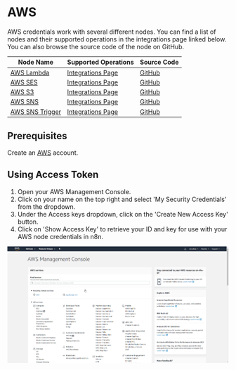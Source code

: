 # AWS

AWS credentials work with several different nodes. You can find a list of nodes and their supported operations in the integrations page linked below. You can also browse the source code of the node on GitHub.

| Node Name       | Supported Operations                                                      | Source Code                                                                                 |
|-----------------|---------------------------------------------------------------------------|---------------------------------------------------------------------------------------------|
| [AWS Lambda](../../nodes-library/nodes/AWSLambda/README.md)      | [Integrations Page](https://n8n.io/integrations/n8n-nodes-base.awsLambda)     | [GitHub](https://github.com/n8n-io/n8n/blob/master/packages/nodes-base/nodes/Aws/AwsLambda.node.ts)     |
| [AWS SES](../../nodes-library/nodes/AWSSES/README.md)         | [Integrations Page](https://n8n.io/integrations/n8n-nodes-base.awsSes)        | [GitHub](https://github.com/n8n-io/n8n/blob/master/packages/nodes-base/nodes/Aws/AwsSes.node.ts)        |
| [AWS S3](../../nodes-library/nodes/AWSS3/README.md)          | [Integrations Page](https://n8n.io/integrations/n8n-nodes-base.awsS3)         | [GitHub](https://github.com/n8n-io/n8n/tree/master/packages/nodes-base/nodes/Aws/S3)         |
| [AWS SNS](../../nodes-library/nodes/AWSSNS/README.md)         | [Integrations Page](https://n8n.io/integrations/n8n-nodes-base.awsSns)        | [GitHub](https://github.com/n8n-io/n8n/blob/master/packages/nodes-base/nodes/Aws/AwsSns.node.ts)        |
| [AWS SNS Trigger](../../nodes-library/trigger-nodes/AWSSMSTrigger/README.md) | [Integrations Page](https://n8n.io/integrations/n8n-nodes-base.awsSnsTrigger) | [GitHub](https://github.com/n8n-io/n8n/blob/master/packages/nodes-base/nodes/Aws/AwsSnsTrigger.node.ts) |


## Prerequisites

Create an [AWS](https://aws.amazon.com/) account.

## Using Access Token

1. Open your AWS Management Console.
2. Click on your name on the top right and select 'My Security Credentials' from the dropdown.
3. Under the Access keys dropdown, click on the 'Create New Access Key' button.
4. Click on 'Show Access Key' to retrieve your ID and key for use with your AWS node credentials in n8n.

![Getting AWS credentials](./using-access-token.gif)
